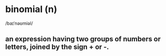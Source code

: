 # binomial (n)

/baɪˈnəʊmiəl/

## an expression having two groups of numbers or letters, joined by the sign + or -.